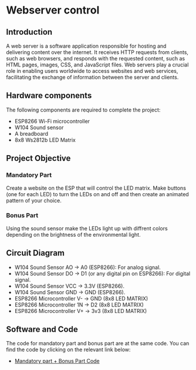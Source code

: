 # Webserver control

## Introduction

A web server is a software application responsible for hosting and delivering
content over the internet. It receives HTTP requests from clients, such as web
browsers, and responds with the requested content, such as HTML pages,
images, CSS, and JavaScript files. Web servers play a crucial role in enabling
users worldwide to access websites and web services, facilitating the exchange
of information between the server and clients.

## Hardware components

The following components are required to complete the project:

- ESP8266 Wi-Fi microcontroller
- W104 Sound sensor
- A breadboard
- 8x8 Ws2812b LED Matrix

## Project Objective

### Mandatory Part

Create a website on the ESP that will control the LED matrix.
Make buttons (one for each LED) to turn the LEDs on and off and then create an
animated pattern of your choice.

### Bonus Part

Using the sound sensor make the LEDs light up with diffrent colors depending
on the brightness of the environmental light.

## Circuit Diagram

- W104 Sound Sensor AO → A0 (ESP8266): For analog signal.
- W104 Sound Sensor DO → D1 (or any digital pin on ESP8266): For digital signal.
- W104 Sound Sensor VCC → 3.3V (ESP8266).
- W104 Sound Sensor GND → GND (ESP8266).
- ESP8266 Microcontroller V- → GND (8x8 LED MATRIX)
- ESP8266 Microcontroller 1N → D2 (8x8 LED MATRIX)
- ESP8266 Microcontroller V+ → 3v3 (8x8 LED MATRIX)

## Software and Code

The code for mandatory part and bonus part are at the same code.
You can find the code by clicking on the relevant link below:

- [Mandatory part + Bonus Part Code](webserver.ino)
